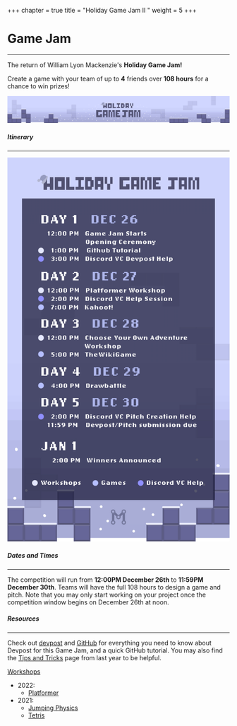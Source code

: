 +++
chapter = true
title = "Holiday Game Jam II "
weight = 5
+++

# Game Jam
---

The return of William Lyon Mackenzie's **Holiday Game Jam!**

Create a game with your team of up to **4** friends over **108 hours** for a chance to win prizes!

![Banner](/img/gamejam2022banner.png)

##### **Itinerary**
---
![Itinerary](/img/gamejam2022iternary.png?width=500px)

##### **Dates and Times**
---
The competition will run from **12:00PM December 26th** to **11:59PM December 30th**. Teams will have the full 108 hours to design a game and pitch. Note that you may only start working on your project once the competition window begins on December 26th at noon.

##### Resources
---
Check out [devpost](resources/devpost-help) and [GitHub](resources/github-tutorial) for everything you need to know about Devpost for this Game Jam, and a quick GitHub tutorial. You may also find the [Tips and Tricks](/learning-2021/game-jam/resources/tips) page from last year to be helpful.

<u>Workshops</u>
* 2022:
    * [Platformer](stealing-christmas)
* 2021:
    * [Jumping Physics](/learning-2021/game-jam/jumpingphysics)
    * [Tetris](/learning-2021/game-jam/tetris-workshop)